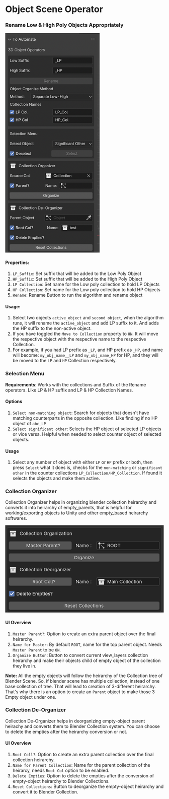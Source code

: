 # Object Scene Operator

### Rename Low & High Poly Objects Appropriately

<!-- ![Renamer UI](assets/images/Ovw_Rename.jpg) -->
<img src="/assets/images/3D_Tools.png" width=300>


#### Properties:
1. `LP_Suffix`: Set suffix that will be added to the Low Poly Object
2. `HP_Suffix`: Set suffix that will be added to the High Poly Object
3. `LP Collection`: Set name for the Low poly collection to hold LP Objects
4. `HP Collection`: Set name for the Low poly collection to hold HP Objects
5. `Rename`: Rename Button to run the algorithm and rename object

#### Usage:
1. Select two objects `active_object` and `second_object`, when the algorithm runs, it will rename the `active_object` and add LP suffix to it. And adds the HP suffix to the non-active object.
2. If you have toggled the `Move to Collection` property to `ON`. It will move the respective object with the respective name to the respective Collection.
3. For example, if you had LP prefix as `_LP`, and HP prefix as `_HP`, and name will become: `my_obj_name__LP` and `my_obj_name_HP` for HP, and they will be moved to the `LP` and `HP` Collection respectively.

### Selection Menu
**Requirements**: Works with the collections and Suffix of the Rename operators. Like LP & HP suffix and LP & HP Collection Names.

#### Options

1. `Select non-matching object`: Search for objects that doesn't have matching counterparts in the opposite collection. Like finding if no HP object of `abc_LP`   
2. `Select significant other`: Selects the HP object of selected LP objects or vice versa. Helpful when needed to select counter object of selected objects.

#### Usage
1. Select any number of object with either `LP` or `HP` prefix or both, then press `Select` what it does is, checks for the `non-matching` or `significant other` in the counter collections `LP_Collection/HP_Collection`. If found it selects the objects and make them active.


### Collection Organizer
Collection Organizer helps in organizing blender collection heirarchy and converts it into heirarchy of empty_parents, that is helpful for working/exporting objects to Unity and other empty_based heirarchy softwares.

![Renamer UI](assets/images/Ovw_colOrganize.jpg)


#### UI Overview
1. `Master Parent?`: Option to create an extra parent object over the final heirarchy.
2. `Name for Master`: By default `ROOT`, name for the top parent object. Needs `Master Parent` to be `ON`.
3. `Organize Button`: Button to convert current view_layers collection heirarchy and make their objects child of empty object of the collection they live in.

**Note:** 
All the empty objects will follow the heirarchy of the Collection tree of Blender Scene. So, if blender scene has multiple collection, instead of one base collection of tree.
That will lead to creation of 3-different heirarchy.
That's why there is an option to create an `Parent` object to make those 3 Empty object under one.


### Collection De-Organizer
Collection De-Organizer helps in deorganizing empty-object parent heirachy and converts them to Blender Collection system. You can choose to delete the empties after the heirarchy conversion or not.

#### UI Overview
1. `Root Coll?`: Option to create an extra parent collection over the final collection heirarchy.
2. `Name for Parent Collection`: Name for the parent collection of the heirarcy, needs `Root Col` option to be enabled.
3. `Delete Empties`: Option to delete the empties after the conversion of empty-object heirarchy to Blender Collections.
4. `Reset Collections`: Button to deorganize the empty-object heirarchy and convert it to Blender Collection.

